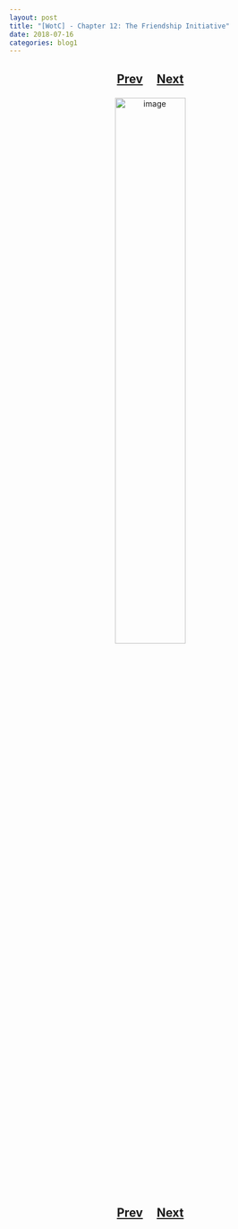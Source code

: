 ```yaml
---
layout: post
title: "[WotC] - Chapter 12: The Friendship Initiative"
date: 2018-07-16
categories: blog1
---
```


<h2>
  <p style="text-align:center;">
    <a href="/wingsofthechorus/archive/2018/07/09/chapter11">Prev</a>
    &nbsp;&nbsp;&nbsp;
    <a href="/wingsofthechorus/archive/2018/07/28/chapter13">Next</a>
  </p>
</h2>

<p style="text-align:center;">
  <img src="/wingsofthechorus/images/comics/c12.png" width="50%" alt="image"/>
</p>

<h2>
  <p style="text-align:center;">
    <a href="/wingsofthechorus/archive/2018/07/09/chapter11">Prev</a>
    &nbsp;&nbsp;&nbsp;
    <a href="/wingsofthechorus/archive/2018/07/28/chapter13">Next</a>
  </p>
</h2>
